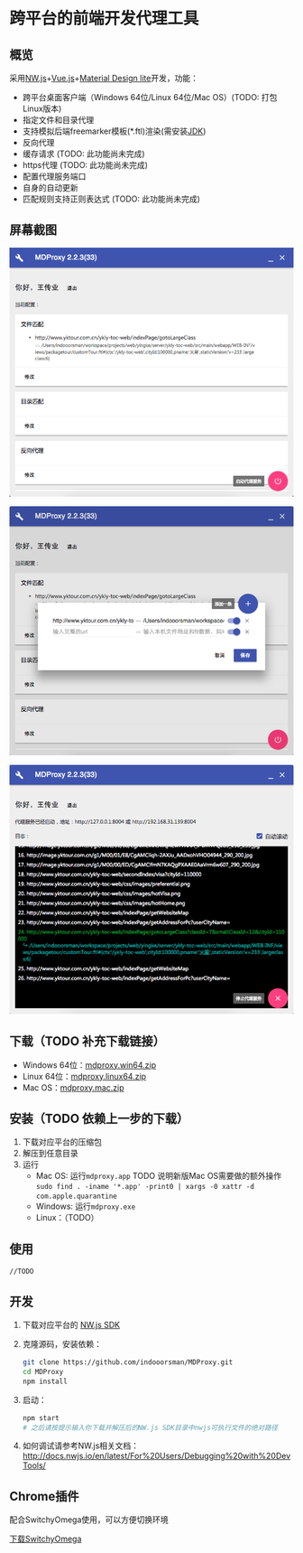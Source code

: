 # 跨平台的前端开发代理工具

## 概览

采用[NW.js](http://nwjs.io)+[Vue.js](http://vuejs.org)+[Material Design lite](https://getmdl.io/)开发，功能：
- 跨平台桌面客户端（Windows 64位/Linux 64位/Mac OS）(TODO: 打包Linux版本)
- 指定文件和目录代理
- 支持模拟后端freemarker模板(*.ftl)渲染(需安装[JDK](http://www.oracle.com/technetwork/java/javase/downloads/jdk8-downloads-2133151.html))
- 反向代理
- 缓存请求 (TODO: 此功能尚未完成)
- https代理 (TODO: 此功能尚未完成)
- 配置代理服务端口
- 自身的自动更新
- 匹配规则支持正则表达式 (TODO: 此功能尚未完成)

## 屏幕截图

![0](assets/0.png)

![1](assets/1.png)

![2](assets/2.png)

## 下载（TODO 补充下载链接）

- Windows 64位：[mdproxy.win64.zip](#nogo)
- Linux 64位：[mdproxy.linux64.zip](#nogo)
- Mac OS：[mdproxy.mac.zip](#nogo)

## 安装（TODO 依赖上一步的下载）

1. 下载对应平台的压缩包
1. 解压到任意目录
1. 运行
    - Mac OS: 运行`mdproxy.app` TODO 说明新版Mac OS需要做的额外操作`sudo find . -iname '*.app' -print0 | xargs -0 xattr -d com.apple.quarantine`
    - Windows: 运行`mdproxy.exe`
    - Linux：（TODO）

## 使用

    //TODO
    
## 开发
    
1. 下载对应平台的 [NW.js SDK](https://nwjs.io/downloads/)

1. 克隆源码，安装依赖：

   ```bash
   git clone https://github.com/indooorsman/MDProxy.git
   cd MDProxy
   npm install
   ```

1. 启动：

   ```bash
   npm start
   # 之后请按提示输入你下载并解压后的NW.js SDK目录中nwjs可执行文件的绝对路径
   ```

1. 如何调试请参考NW.js相关文档：<http://docs.nwjs.io/en/latest/For%20Users/Debugging%20with%20DevTools/>   

## Chrome插件

配合SwitchyOmega使用，可以方便切换环境

[下载SwitchyOmega](https://github.com/FelisCatus/SwitchyOmega/releases)
